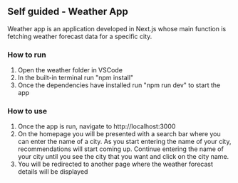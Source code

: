 ## Self guided - Weather App

Weather app is an application developed in Next.js whose main function is fetching weather forecast data for a specific city.

### How to run

1. Open the weather folder in VSCode
2. In the built-in terminal run "npm install"
3. Once the dependencies have installed run "npm run dev" to start the app

### How to use

1. Once the app is run, navigate to http://localhost:3000
2. On the homepage you will be presented with a search bar where you can enter the name of a city. As you start entering the name of your city, recommendations will start coming up. Continue entering the name of your city until you see the city that you want and click on the city name.
3. You will be redirected to another page where the weather forecast details will be displayed
